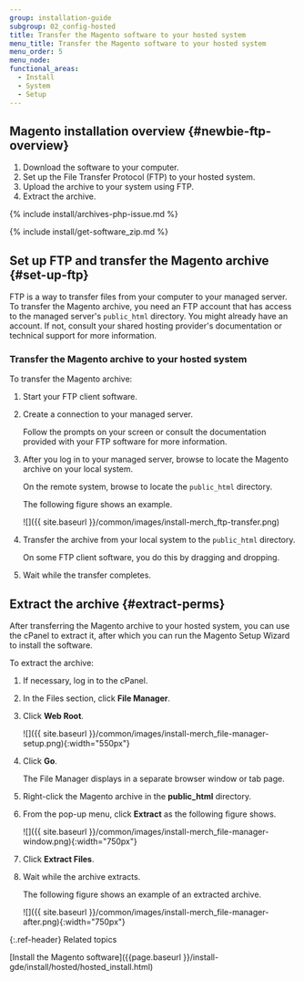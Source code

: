 ```yaml
---
group: installation-guide
subgroup: 02_config-hosted
title: Transfer the Magento software to your hosted system
menu_title: Transfer the Magento software to your hosted system
menu_order: 5
menu_node:
functional_areas:
  - Install
  - System
  - Setup
---
```


## Magento installation overview {#newbie-ftp-overview}

1. Download the software to your computer.
1. Set up the File Transfer Protocol (FTP) to your hosted system.
1. Upload the archive to your system using FTP.
1. Extract the archive.

{% include install/archives-php-issue.md %}

{% include install/get-software_zip.md %}

## Set up FTP and transfer the Magento archive {#set-up-ftp}

FTP is a way to transfer files from your computer to your managed server. To transfer the Magento archive, you need an FTP account that has access to the managed server's `public_html` directory. You might already have an account. If not, consult your shared hosting provider's documentation or technical support for more information.

### Transfer the Magento archive to your hosted system

To transfer the Magento archive:

1. Start your FTP client software.
1. Create a connection to your managed server.

   Follow the prompts on your screen or consult the documentation provided with your FTP software for more information.

1. After you log in to your managed server, browse to locate the Magento archive on your local system.

   On the remote system, browse to locate the `public_html` directory.

   The following figure shows an example.

   ![]({{ site.baseurl }}/common/images/install-merch_ftp-transfer.png)

1. Transfer the archive from your local system to the `public_html` directory.

   On some FTP client software, you do this by dragging and dropping.

1. Wait while the transfer completes.

## Extract the archive {#extract-perms}

After transferring the Magento archive to your hosted system, you can use the cPanel to extract it, after which you can run the Magento Setup Wizard to install the software.

To extract the archive:

1. If necessary, log in to the cPanel.
1. In the Files section, click **File Manager**.

1. Click **Web Root**.

   ![]({{ site.baseurl }}/common/images/install-merch_file-manager-setup.png){:width="550px"}

1. Click **Go**.

   The File Manager displays in a separate browser window or tab page.

1. Right-click the Magento archive in the **public_html** directory.
1. From the pop-up menu, click **Extract** as the following figure shows.

   ![]({{ site.baseurl }}/common/images/install-merch_file-manager-window.png){:width="750px"}

1. Click **Extract Files**.
1. Wait while the archive extracts.

   The following figure shows an example of an extracted archive.

   ![]({{ site.baseurl }}/common/images/install-merch_file-manager-after.png){:width="750px"}

{:.ref-header}
Related topics

[Install the Magento software]({{page.baseurl }}/install-gde/install/hosted/hosted_install.html)
